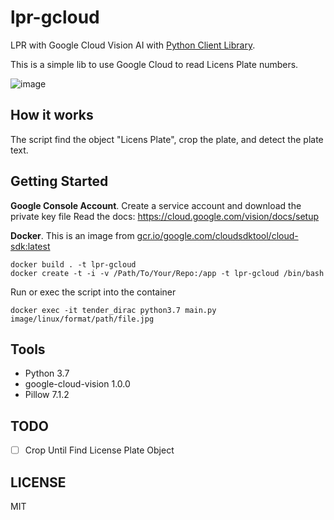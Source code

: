 # lpr-gcloud


LPR with Google Cloud Vision AI with [Python Client Library](https://cloud.google.com/vision/docs/libraries#client-libraries-install-python).

This is a simple lib to use Google  Cloud to read Licens Plate numbers.

![image](https://user-images.githubusercontent.com/14354821/127286974-9b9e5f07-3d3e-4c69-8dfe-2e78f021e2e1.png)
## How it works
The script find the object "Licens Plate", crop the plate, and detect the plate text.
## Getting Started

**Google Console Account**. Create a service account and download the private key file
Read the docs: https://cloud.google.com/vision/docs/setup

**Docker**. This is an image from [gcr.io/google.com/cloudsdktool/cloud-sdk:latest](https://github.com/GoogleCloudPlatform/cloud-sdk-docker)
```
docker build . -t lpr-gcloud
docker create -t -i -v /Path/To/Your/Repo:/app -t lpr-gcloud /bin/bash
```
Run or exec the script into the container
```
docker exec -it tender_dirac python3.7 main.py image/linux/format/path/file.jpg
```

## Tools
- Python 3.7
- google-cloud-vision 1.0.0
- Pillow 7.1.2

## TODO
- [ ] Crop Until Find License Plate Object

## LICENSE
MIT
